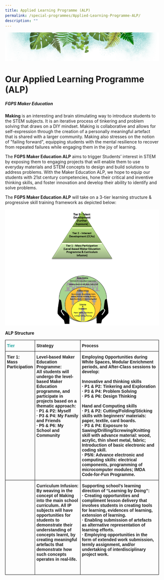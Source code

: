 ```yaml
---
title: Applied Learning Programme (ALP)
permalink: /special-programmes/Applied-Learning-Programme-ALP/
description: ""
---
```

![](/images/Banner.png)

# **Our Applied Learning Programme (ALP)**

##### **FGPS Maker Education**

<b>Making</b> is an interesting and brain stimulating way to introduce students to the STEM subjects. It is an iterative process of tinkering and problem solving that draws on a DIY mindset. Making is collaborative and allows for self-expression through the creation of a personally meaningful artefact that is shared with a larger community. Making also stresses on the notion of "failing forward", equipping students with the mental resilience to recover from repeated failures while engaging them in the joy of learning.

The <b>FGPS Maker Education ALP</b> aims to trigger Students’ interest in STEM by exposing them to engaging projects that will enable them to use everyday materials and STEM concepts to design and build solutions to address problems. With the Maker Education ALP, we hope to equip our students with 21st century competencies, hone their critical and inventive thinking skills, and foster innovation and develop their ability to identify and solve problems. 

The <b>FGPS Maker Education ALP</b> will take on a 3-tier learning structure & progressive skill training framework as depicted below:

![](/images/ALP.png)

<b>ALP Structure</b>



<style type="text/css">
.tg  {border-collapse:collapse;border-spacing:0;}
.tg td{border-color:black;border-style:solid;border-width:1px;font-family:Arial, sans-serif;font-size:14px;
  overflow:hidden;padding:10px 5px;word-break:normal;}
.tg th{border-color:black;border-style:solid;border-width:1px;font-family:Arial, sans-serif;font-size:14px;
  font-weight:normal;overflow:hidden;padding:10px 5px;word-break:normal;}
.tg .tg-1wig{font-weight:bold;text-align:left;vertical-align:top}
.tg .tg-ydoj{color:#1FA4A0;font-weight:bold;text-align:left;vertical-align:top}
.tg .tg-0lax{text-align:left;vertical-align:top}
</style>
<table class="tg">
<thead>
  <tr>
    <th class="tg-ydoj">Tier</th>
    <th class="tg-1wig">Strategy</th>
    <th class="tg-1wig">Process</th>
  </tr>
</thead>
<tbody>
  <tr>
    <td class="tg-1wig">Tier 1:<br>Mass Participation</td>
    <td class="tg-1wig">Level-based Maker Education Programme:<br>All students will undergo the level-based Maker Education programme, and participate in projects based on a thematic approach:<br>·   P1 &amp; P2: Myself<br>·   P3 &amp; P4: My Family and Friends<br>·   P5 &amp; P6: My School and Community<br> </td>
    <td class="tg-1wig">Employing Opportunities during White Spaces, Modular Enrichment periods, and After-Class sessions to develop:<br> <br>Innovative and thinking skills<br>·   P1 &amp; P2: Tinkering and Exploration<br>·   P3 &amp; P4: Problem Solving<br>·   P5 &amp; P6: Design Thinking<br> <br>Hand and Computing skills<br>·   P1 &amp; P2: Cutting/Folding/Sticking skills with beginners’ materials: paper, textile, card boards.<br>·   P3 &amp; P4: Exposure to Sawing/Drilling/Screwing/Knitting skill with advance material: wood, acrylic, thin sheet metal, fabric; Introduction of basic electronic and coding skill.<br>·   P5/6: Advance electronic and computing skills: electrical components, programming of microcomputer modules; IMDA Code-for-Fun Programme.<br> </td>
  </tr>
  <tr>
    <td class="tg-0lax"> </td>
    <td class="tg-1wig">Curriculum Infusion:<br>By weaving in the concept of Making into the main school curriculum. All IP subjects will have opportunities for students to demonstrate their understanding of concepts learnt, by creating meaningful artefacts that demonstrate how such concepts operates in real-life. <br> <br> <br> </td>
    <td class="tg-1wig">Supporting school’s learning direction of “Learning by Doing”:<br>·    Creating opportunities and compliment lesson delivery that involves students in creating tools for learning, evidences of learning, extension of learning.<br>·    Enabling submission of artefacts as alternative representation of learning efforts.<br>·    Employing opportunities in the form of extended work submission, termly assignment, and/or undertaking of interdisciplinary project work.</td>
  </tr>
</tbody>
</table>